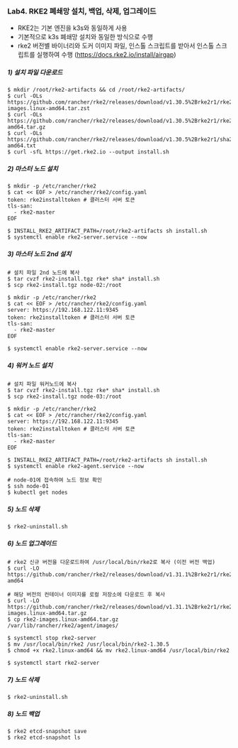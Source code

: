 ### Lab4. RKE2 폐쇄망 설치, 백업, 삭제, 업그레이드

- RKE2는 기본 엔진을 k3s와 동일하게 사용
- 기본적으로 k3s 폐쇄망 설치와 동일한 방식으로 수행
- rke2 버전별 바이너리와 도커 이미지 파일, 인스톨 스크립트를 받아서 인스톨 스크립트를 실행하여 수행 (https://docs.rke2.io/install/airgap)


##### 1) 설치 파일 다운로드
```
$ mkdir /root/rke2-artifacts && cd /root/rke2-artifacts/
$ curl -OLs https://github.com/rancher/rke2/releases/download/v1.30.5%2Brke2r1/rke2-images.linux-amd64.tar.zst
$ curl -OLs https://github.com/rancher/rke2/releases/download/v1.30.5%2Brke2r1/rke2.linux-amd64.tar.gz
$ curl -OLs https://github.com/rancher/rke2/releases/download/v1.30.5%2Brke2r1/sha256sum-amd64.txt
$ curl -sfL https://get.rke2.io --output install.sh

```

##### 2) 마스터 노드 설치
```
$ mkdir -p /etc/rancher/rke2
$ cat << EOF > /etc/rancher/rke2/config.yaml
token: rke2installtoken # 클러스터 서버 토큰
tls-san:
  - rke2-master
EOF

$ INSTALL_RKE2_ARTIFACT_PATH=/root/rke2-artifacts sh install.sh
$ systemctl enable rke2-server.service --now
```

##### 3) 마스터 노드 2nd 설치
```
# 설치 파일 2nd 노드에 복사
$ tar cvzf rke2-install.tgz rke* sha* install.sh
$ scp rke2-install.tgz node-02:/root

$ mkdir -p /etc/rancher/rke2
$ cat << EOF > /etc/rancher/rke2/config.yaml
server: https://192.168.122.11:9345
token: rke2installtoken # 클러스터 서버 토큰
tls-san:
  - rke2-master
EOF

$ systemctl enable rke2-server.service --now
```

##### 4) 워커 노드 설치
```
# 설치 파일 워커노드에 복사
$ tar cvzf rke2-install.tgz rke* sha* install.sh
$ scp rke2-install.tgz node-03:/root

$ mkdir -p /etc/rancher/rke2
$ cat << EOF > /etc/rancher/rke2/config.yaml
server: https://192.168.122.11:9345
token: rke2installtoken # 클러스터 서버 토큰
tls-san:
  - rke2-master
EOF

$ INSTALL_RKE2_ARTIFACT_PATH=/root/rke2-artifacts sh install.sh
$ systemctl enable rke2-agent.service --now
```

```
# node-01에 접속하여 노드 정보 확인
$ ssh node-01
$ kubectl get nodes
```

##### 5) 노드 삭제
```
$ rke2-uninstall.sh
```

##### 6) 노드 업그레이드
```
# rke2 신규 버전을 다운로드하여 /usr/local/bin/rke2로 복사 (이전 버전 백업)
$ curl -LO https://github.com/rancher/rke2/releases/download/v1.31.1%2Brke2r1/rke2.linux-amd64

# 해당 버전의 컨테이너 이미지를 로컬 저장소에 다운로드 후 복사
$ curl -LO https://github.com/rancher/rke2/releases/download/v1.31.1%2Brke2r1/rke2-images.linux-amd64.tar.gz
$ cp rke2-images.linux-amd64.tar.gz /var/lib/rancher/rke2/agent/images/

$ systemctl stop rke2-server
$ mv /usr/local/bin/rke2 /usr/local/bin/rke2-1.30.5
$ chmod +x rke2.linux-amd64 && mv rke2.linux-amd64 /usr/local/bin/rke2

$ systemctl start rke2-server
```

##### 7) 노드 삭제
```
$ rke2-uninstall.sh
```

##### 8) 노드 백업
```
$ rke2 etcd-snapshot save
$ rke2 etcd-snapshot ls
```


